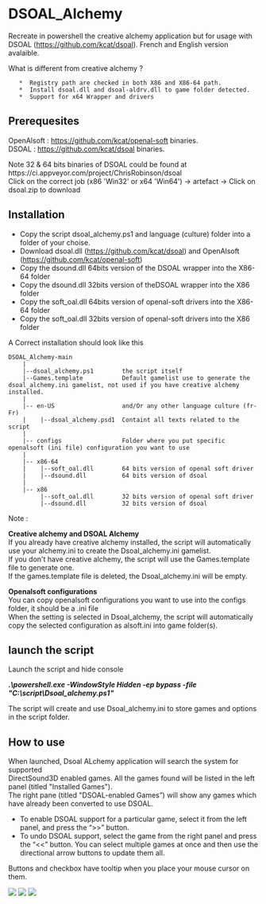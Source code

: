 # DSOAL_Alchemy
Recreate in powershell the creative alchemy application but for usage with DSOAL (https://github.com/kcat/dsoal).
French and English version avalaible.

   What is different from creative alchemy ?
   
       *  Registry path are checked in both X86 and X86-64 path.
       *  Install dsoal.dll and dsoal-aldrv.dll to game folder detected.
       *  Support for x64 Wrapper and drivers
       
    
## Prerequesites
OpenAlsoft : https://github.com/kcat/openal-soft binaries.<br>
DSOAL : https://github.com/kcat/dsoal binaries.

<p>Note 32 & 64 bits binaries of DSOAL could be found at https://ci.appveyor.com/project/ChrisRobinson/dsoal<br>
Click on the correct job (x86 'Win32' or x64 'Win64') -> artefact -> Click on dsoal.zip to download</p>

## Installation

* Copy the script dsoal_alchemy.ps1 and language (culture) folder into a folder of your choise.
* Download dsoal.dll (https://github.com/kcat/dsoal)  and OpenAlsoft (https://github.com/kcat/openal-soft)
* Copy the dsound.dll 64bits version of the DSOAL wrapper into the X86-64 folder
* Copy the dsound.dll 32bits version of theDSOAL wrapper into the X86 folder
* Copy the soft_oal.dll 64bits version of openal-soft drivers into the X86-64 folder
* Copy the soft_oal.dll 32bits version of openal-soft drivers into the X86 folder

A Correct installation should look like this

```
DSOAL_Alchemy-main
    |
    |--dsoal_alchemy.ps1        the script itself
    |--Games.template           Default gamelist use to generate the dsoal_alchemy.ini gamelist, not used if you have creative alchemy installed.
    | 
    |-- en-US                   and/Or any other language culture (fr-Fr)
    |    |--dsoal_alchemy.psd1  Containt all texts related to the script
    | 
    |-- configs                 Folder where you put specific openalsoft (ini file) configuration you want to use
    |
    |-- x86-64
    |    |--soft_oal.dll        64 bits version of openal soft driver
    |    |--dsound.dll          64 bits version of dsoal
    |
    |-- x86
         |--soft_oal.dll        32 bits version of openal soft driver
         |--dsound.dll          32 bits version of dsoal
```


Note : 

**Creative alchemy and DSOAL Alchemy**<br>
If you already have creative alchemy installed, the script will automatically use your alchemy.ini to create the Dsoal_alchemy.ini gamelist.<br>
If you don't have creative alchemy, the script will use the Games.template file to generate one.<br>
If the games.template file is deleted, the Dsoal_alchemy.ini will be empty.

**Openalsoft configurations**<br>
You can copy openalsoft configurations you want to use into the configs folder, it should be a .ini file<br>
When the setting is selected in Dsoal_alchemy, the script will automatically copy the selected configuration as alsoft.ini into game folder(s).

## launch the script  
Launch the script and hide console

***.\powershell.exe -WindowStyle Hidden -ep bypass -file "C:\script\Dsoal_alchemy.ps1"***

The script will create and use Dsoal_alchemy.ini to store games and options in the script folder.

## How to use

<p>When launched, Dsoal ALchemy application will search the system for supported<br>
DirectSound3D enabled games. All the games found will be listed in the left panel (titled
"Installed Games").<br>The right pane (titled "DSOAL-enabled Games”) will show any
games which have already been converted to use DSOAL.</p>

* To enable DSOAL support for a particular game, select it from the left panel, and press
the “>>” button. 
* To undo DSOAL support, select the game from the right panel and
press the “<<” button. You can select multiple games at once and then use the directional
arrow buttons to update them all.

Buttons and checkbox have tooltip when you place your mouse cursor on them.


<img src="https://i.imgur.com/3ZXPCkO.png">
<img src="https://i.imgur.com/HZrG3Qv.png">
<img src="https://i.imgur.com/6L80bXu.png">

